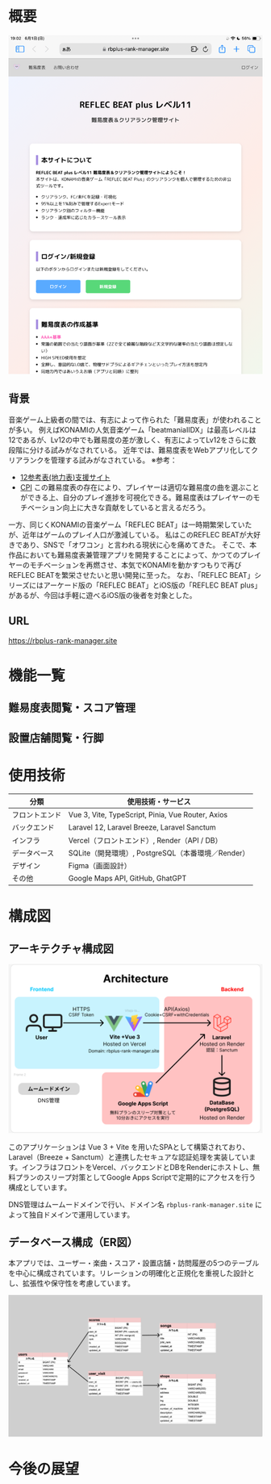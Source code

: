 # 概要
![TOP](./public/top.png)

## 背景
音楽ゲーム上級者の間では、有志によって作られた「難易度表」が使われることが多い。
例えばKONAMIの人気音楽ゲーム「beatmaniaⅡDX」は最高レベルは12であるが、Lv12の中でも難易度の差が激しく、有志によってLv12をさらに数段階に分ける試みがなされている。
近年では、難易度表をWebアプリ化してクリアランクを管理する試みがなされている。
※参考：
- [12参考表(地力表)支援サイト](https://sp12.iidx.app)
- [CPI](https://cpi.makecir.com)
この難易度表の存在により、プレイヤーは適切な難易度の曲を選ぶことができる上、自分のプレイ進捗を可視化できる。難易度表はプレイヤーのモチベーション向上に大きな貢献をしていると言えるだろう。

一方、同じくKONAMIの音楽ゲーム「REFLEC BEAT」は一時期繁栄していたが、近年はゲームのプレイ人口が激減している。
私はこのREFLEC BEATが大好きであり、SNSで「オワコン」と言われる現状に心を痛めてきた。
そこで、本作品においても難易度表兼管理アプリを開発することによって、かつてのプレイヤーのモチベーションを再燃させ、本気でKONAMIを動かすつもりで再びREFLEC BEATを繁栄させたいと思い開発に至った。
なお、「REFLEC BEAT」シリーズにはアーケード版の「REFLEC BEAT」とiOS版の「REFLEC BEAT plus」があるが、今回は手軽に遊べるiOS版の後者を対象とした。

## URL
https://rbplus-rank-manager.site

# 機能一覧
## 難易度表閲覧・スコア管理
## 設置店舗閲覧・行脚

# 使用技術

| 分類          | 使用技術・サービス                                      |
|---------------|---------------------------------------------------------|
| フロントエンド | Vue 3, Vite, TypeScript, Pinia, Vue Router, Axios     |
| バックエンド   | Laravel 12, Laravel Breeze, Laravel Sanctum            |
| インフラ       | Vercel（フロントエンド）, Render（API / DB）           |
| データベース   | SQLite（開発環境）, PostgreSQL（本番環境／Render）         |
| デザイン       | Figma（画面設計）|
| その他         | Google Maps API, GitHub, GhatGPT |


# 構成図
## アーキテクチャ構成図

![Architecture](./public/architecture.png)

このアプリケーションは Vue 3 + Vite を用いたSPAとして構築されており、Laravel（Breeze + Sanctum）と連携したセキュアな認証処理を実装しています。インフラはフロントをVercel、バックエンドとDBをRenderにホストし、無料プランのスリープ対策としてGoogle Apps Scriptで定期的にアクセスを行う構成としています。

DNS管理はムームードメインで行い、ドメイン名 `rbplus-rank-manager.site` によって独自ドメインで運用しています。

## データベース構成（ER図）

本アプリでは、ユーザー・楽曲・スコア・設置店舗・訪問履歴の5つのテーブルを中心に構成されています。リレーションの明確化と正規化を重視した設計とし、拡張性や保守性を考慮しています。

![ER図](./public/er-diagram.png)


# 今後の展望